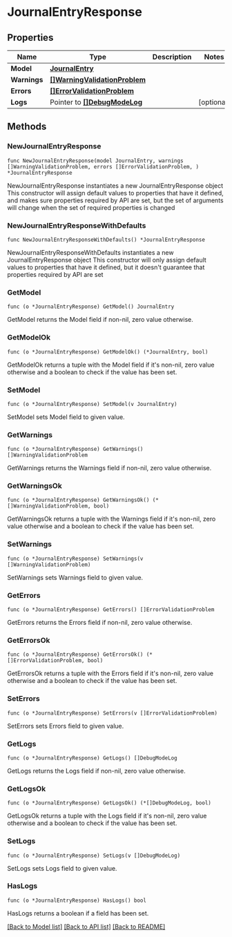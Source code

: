 # JournalEntryResponse

## Properties

Name | Type | Description | Notes
------------ | ------------- | ------------- | -------------
**Model** | [**JournalEntry**](JournalEntry.md) |  | 
**Warnings** | [**[]WarningValidationProblem**](WarningValidationProblem.md) |  | 
**Errors** | [**[]ErrorValidationProblem**](ErrorValidationProblem.md) |  | 
**Logs** | Pointer to [**[]DebugModeLog**](DebugModeLog.md) |  | [optional] 

## Methods

### NewJournalEntryResponse

`func NewJournalEntryResponse(model JournalEntry, warnings []WarningValidationProblem, errors []ErrorValidationProblem, ) *JournalEntryResponse`

NewJournalEntryResponse instantiates a new JournalEntryResponse object
This constructor will assign default values to properties that have it defined,
and makes sure properties required by API are set, but the set of arguments
will change when the set of required properties is changed

### NewJournalEntryResponseWithDefaults

`func NewJournalEntryResponseWithDefaults() *JournalEntryResponse`

NewJournalEntryResponseWithDefaults instantiates a new JournalEntryResponse object
This constructor will only assign default values to properties that have it defined,
but it doesn't guarantee that properties required by API are set

### GetModel

`func (o *JournalEntryResponse) GetModel() JournalEntry`

GetModel returns the Model field if non-nil, zero value otherwise.

### GetModelOk

`func (o *JournalEntryResponse) GetModelOk() (*JournalEntry, bool)`

GetModelOk returns a tuple with the Model field if it's non-nil, zero value otherwise
and a boolean to check if the value has been set.

### SetModel

`func (o *JournalEntryResponse) SetModel(v JournalEntry)`

SetModel sets Model field to given value.


### GetWarnings

`func (o *JournalEntryResponse) GetWarnings() []WarningValidationProblem`

GetWarnings returns the Warnings field if non-nil, zero value otherwise.

### GetWarningsOk

`func (o *JournalEntryResponse) GetWarningsOk() (*[]WarningValidationProblem, bool)`

GetWarningsOk returns a tuple with the Warnings field if it's non-nil, zero value otherwise
and a boolean to check if the value has been set.

### SetWarnings

`func (o *JournalEntryResponse) SetWarnings(v []WarningValidationProblem)`

SetWarnings sets Warnings field to given value.


### GetErrors

`func (o *JournalEntryResponse) GetErrors() []ErrorValidationProblem`

GetErrors returns the Errors field if non-nil, zero value otherwise.

### GetErrorsOk

`func (o *JournalEntryResponse) GetErrorsOk() (*[]ErrorValidationProblem, bool)`

GetErrorsOk returns a tuple with the Errors field if it's non-nil, zero value otherwise
and a boolean to check if the value has been set.

### SetErrors

`func (o *JournalEntryResponse) SetErrors(v []ErrorValidationProblem)`

SetErrors sets Errors field to given value.


### GetLogs

`func (o *JournalEntryResponse) GetLogs() []DebugModeLog`

GetLogs returns the Logs field if non-nil, zero value otherwise.

### GetLogsOk

`func (o *JournalEntryResponse) GetLogsOk() (*[]DebugModeLog, bool)`

GetLogsOk returns a tuple with the Logs field if it's non-nil, zero value otherwise
and a boolean to check if the value has been set.

### SetLogs

`func (o *JournalEntryResponse) SetLogs(v []DebugModeLog)`

SetLogs sets Logs field to given value.

### HasLogs

`func (o *JournalEntryResponse) HasLogs() bool`

HasLogs returns a boolean if a field has been set.


[[Back to Model list]](../README.md#documentation-for-models) [[Back to API list]](../README.md#documentation-for-api-endpoints) [[Back to README]](../README.md)


